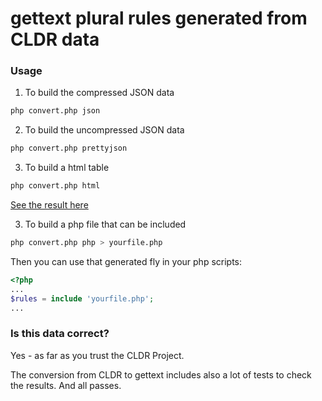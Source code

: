 gettext plural rules generated from CLDR data
=============================================


### Usage

1. To build the compressed JSON data
  ```bash
  php convert.php json
  ```

2. To build the uncompressed JSON data
  ```bash
  php convert.php prettyjson
  ```

3. To build a html table
  ```bash
  php convert.php html
  ```
  [See the result here](http://mlocati.github.io/cldr-to-gettext-plural-rules/)

3. To build a php file that can be included
  ```bash
  php convert.php php > yourfile.php
  ```
  Then you can use that generated fly in your php scripts:
  ```php
  <?php
  ...
  $rules = include 'yourfile.php';
  ...
  ```


### Is this data correct?

Yes - as far as you trust the CLDR Project.

The conversion from CLDR to gettext includes also a lot of tests to check the results. And all passes.